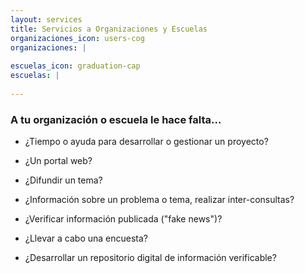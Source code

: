 ```yaml
---
layout: services
title: Servicios a Organizaciones y Escuelas
organizaciones_icon: users-cog
organizaciones: |
  
escuelas_icon: graduation-cap
escuelas: |
  
---
```


### **A tu organización o escuela le hace falta...**

- ¿Tiempo o ayuda para desarrollar o gestionar un proyecto?

- ¿Un portal web?

- ¿Difundir un tema?

- ¿Información sobre un problema o tema, realizar inter-consultas?

- ¿Verificar información publicada ("fake news")?

- ¿Llevar a cabo una encuesta?

- ¿Desarrollar un repositorio digital de información verificable?


